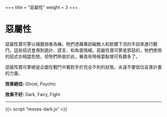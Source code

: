 +++
title = "惡屬性"
weight = 3
+++

# 惡屬性
惡屬性寶可夢以捕獵弱者為樂。牠們憑藉著妨礙敵人和骯髒下流的手段來進行戰鬥。這些招式會用到詭計、謊言、和負面情緒。惡屬性寶可夢是邪惡的，牠們使用的招式亦相當危險。但牠們熱衷於此，畢竟有時候耍點壞可有趣多了。

惡屬性寶可夢總是企圖在戰鬥中置對手於完全不利的狀態。永遠不要低估妥善計畫的力量。


**效果絕佳:**
<span class="TypeBlockList">Ghost, Psychic</span>

**效果不好:**
<span class="TypeBlockList">Dark, Fairy, Fight</span>

---

<div id="MoveList"></div>

{{< script "moves-dark.js" >}}
<script type="text/javascript">
  window.addEventListener("parsePage", ()=>{
    TocInjector.parsePage("Move");
  });

</script>